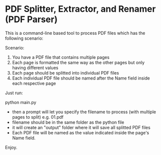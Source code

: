 # PDF Splitter, Extractor, and Renamer (PDF Parser)

This is a command-line based tool to process PDF files which has the following scenario:

Scenario:
1. You have a PDF file that contains multiple pages
2. Each page is formatted the same way as the other pages but only having different values
3. Each page should be splitted into individual PDF files
4. Each individual PDF file should be named after the Name field inside each respective page

Just run:

python main.py


- then a prompt will let you specify the filename to process (with multiple pages to split) e.g. 01.pdf 
- filename should be in the same folder as the python file
- it will create an "output" folder where it will save all splitted PDF files
- Each PDF file will be named as the value indicated inside the page's Name field.


Enjoy.
